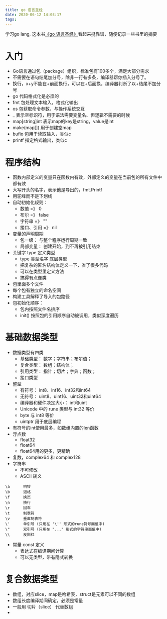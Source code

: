 ```yaml
---
title: go 语言圣经
date: 2020-06-12 14:03:17
tags:
---
```


学习go lang, 这本书[《go 语言圣经》](https://books.studygolang.com/gopl-zh/ch0/ch0-02.html)看起来挺靠谱，随便记录一些书里的摘要

# 入门

* Go语言通过包（package）组织，标准包有100多个，满足大部分需求
* 不需要在语句结尾加分号，除非一行有多条，编译器帮你插入分号了。
* 换行，x+y不能在+前面换行，可以在+后面换，编译器判断了以+结尾不加分号
* go 代码格式化是必须的
* fmt 包处理文本输入，格式化输出
* os 包获取命令参数，与操作系统交互
* _ 表示空标识符，用于语法需要变量名、但逻辑不需要的时候
* map[string]int 表示map的key是string，value是int
* make(map[]) 用于创建空map
* bufio 包用于读取输入，类似c
* printf 指定格式输出，类似c

# 程序结构

* 函数内部定义的变量只在函数内有效，外部定义的变量在当前包的所有文件中都有效
* 大写开头的名字，表示他是导出的，fmt.Printf
* 用驼峰而不是下划线
* 自动初始化规则：
    * 数值 =》 0
    * 布尔 =》 false
    * 字符串 =》 ""
    * 接口、引用 =》 nil
* 变量的声明周期
    * 包一级： 与整个程序运行周期一致
    * 局部变量： 创建开始，到不再被引用结束
* 关键字 type 定义类型
    * type 类型名字 底层类型
    * 把复杂的匿名结构体定义一下，省了很多代码
    * 可以在类型里定义方法
    * 搞得有点像类
* 包里面多个文件
* 每个包有独立的命名空间
* 构建工具解释了导入的包路径
* 包初始化顺序：
    * 包内按照文件名排序
    * init() 按照包的引用顺序自动被调用，类似深度遍历

# 基础数据类型

* 数据类型有四类
    * 基础类型： 数字；字符串；布尔值；
    * 复合类型： 数组；结构体；
    * 引用类型： 指针；切片；字典；函数；
    * 接口类型
* 整型
    * 有符号： int8、int16、int32和int64
    * 无符号： uint8、uint16、uint32和uint64
    * 编译器和硬件决定大小： int和uint
    * Unicode 中的 rune 类型与 int32 等价
    * byte 与 int8 等价
    * uintptr 用于底层编程
* 有符号的int使用最多，如数组内置的len函数
* 浮点数
    * float32 
    * float64
    * float64用的更多，更精确   
* 复数，complex64 和 complex128
* 字符串
    * 不可修改
    * ASCII 转义
```
\a      响铃
\b      退格
\f      换页
\n      换行
\r      回车
\t      制表符
\v      垂直制表符
\'      单引号 (只用在 '\'' 形式的rune符号面值中)
\"      双引号 (只用在 "..." 形式的字符串面值中)
\\      反斜杠
```
* 常量 const 定义
    * 表达式在编译期间计算
    * 可以无类型，带有隐式转换

# 复合数据类型

* 数组，对应slice，map是哈希表，struct是元素可以不同的数组
* 数组长度编译期间确定，必须是常量
* 一般用 切片（slice） 代替数组
* 